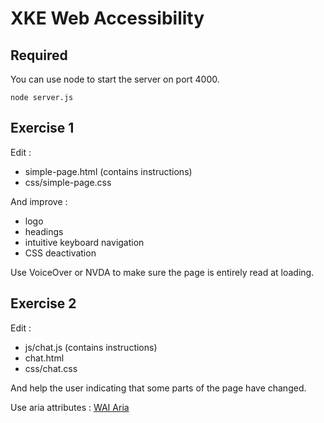XKE Web Accessibility
=====================

Required
--------

You can use node to start the server on port 4000.

    node server.js


Exercise 1
----------

Edit :

* simple-page.html (contains instructions)
* css/simple-page.css

And improve :

* logo
* headings
* intuitive keyboard navigation
* CSS deactivation

Use VoiceOver or NVDA to make sure the page is entirely read at loading.

Exercise 2
----------

Edit :

* js/chat.js (contains instructions)
* chat.html
* css/chat.css

And help the user indicating that some parts of the page have changed.

Use aria attributes : [WAI Aria](http://www.w3.org/TR/wai-aria/states_and_properties)
